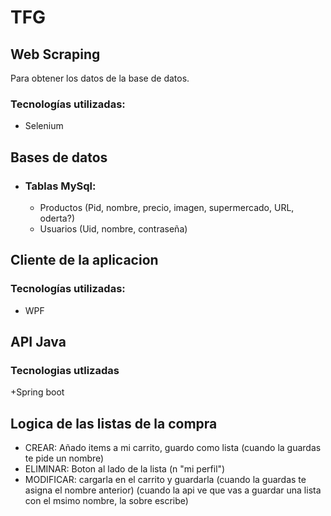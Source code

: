  # TFG



## Web Scraping
Para obtener los datos de la base de datos.


### Tecnologías utilizadas:
+ Selenium

## Bases de datos


  + ### Tablas MySql:

    + Productos (Pid, nombre, precio, imagen, supermercado, URL, oderta?)
    + Usuarios (Uid, nombre, contraseña)

 
## Cliente de la aplicacion
### Tecnologías utilizadas:
+ WPF


 ## API Java
### Tecnologias utlizadas
+Spring boot


## Logica de las listas de la compra

+ CREAR:	Añado items a mi carrito, guardo como lista (cuando la guardas te pide un nombre)
+ ELIMINAR: Boton al lado de la lista (n "mi perfil")
+ MODIFICAR: cargarla en el carrito y guardarla	(cuando la guardas te asigna el nombre anterior) 
						(cuando la api ve que vas a guardar una lista con el msimo nombre, la sobre escribe)


